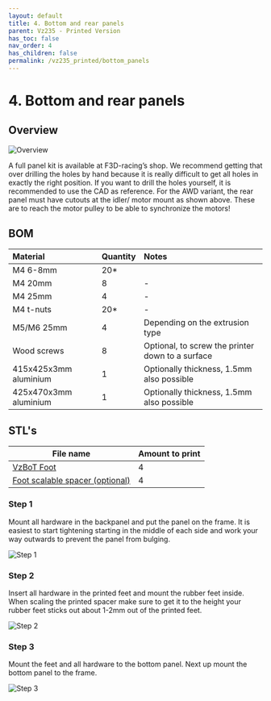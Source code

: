```yaml
---
layout: default
title: 4. Bottom and rear panels
parent: Vz235 - Printed Version
has_toc: false
nav_order: 4
has_children: false
permalink: /vz235_printed/bottom_panels
---
```


# 4. Bottom and rear panels

## Overview

![Overview](../assets/images/manual/vz235_printed/panels_1/overview.png)

A full panel kit is available at F3D-racing’s shop. We recommend getting that over drilling the holes by hand because it is really difficult to get all holes in exactly the right position. If you want to drill the holes yourself, it is recommended to use the CAD as reference. For the AWD variant, the rear panel must have cutouts at the idler/ motor mount as shown above. These are to reach the motor pulley to be able to synchronize the motors!

## BOM

| Material              | Quantity | Notes                                            |
|:----------------------|:---------|:-------------------------------------------------|
| M4 6-8mm              | 20*      |                                                  |
| M4 20mm               | 8        | -                                                |
| M4 25mm               | 4        | -                                                |
| M4 t-nuts             | 20*      | -                                                |
| M5/M6 25mm            | 4        | Depending on the extrusion type                  |
| Wood screws           | 8        | Optional, to screw the printer down to a surface |
| 415x425x3mm aluminium | 1        | Optionally thickness, 1.5mm also possible        |
| 425x470x3mm aluminium | 1        | Optionally thickness, 1.5mm also possible        |

## STL's

| File name                                                                                                                                                     | Amount to print |
|---------------------------------------------------------------------------------------------------------------------------------------------------------------|-----------------|
| <a href="https://github.com/VzBoT3D/VzBoT-Vz235/blob/main/Assemblies%20%26%20STL/Frame/Frame%20brace.stl" target="_blank">VzBoT Foot</a>                      | 4               |
| <a href="https://github.com/VzBoT3D/VzBoT-Vz235/blob/main/Assemblies%20%26%20STL/Frame/Frame%20brace.stl" target="_blank">Foot scalable spacer (optional)</a> | 4               |

### Step 1

Mount all hardware in the backpanel and put the panel on the frame. It is easiest to start tightening starting in the middle of each side and work your way outwards to prevent the panel from bulging.

![Step 1](../assets/images/manual/vz235_printed/panels_1/step_1.png)

### Step 2

Insert all hardware in the printed feet and mount the rubber feet inside. When scaling the printed spacer make sure to get it to the height your rubber feet sticks out about 1-2mm out of the printed feet.

![Step 2](../assets/images/manual/vz235_printed/panels_1/step_2.png)

### Step 3

Mount the feet and all hardware to the bottom panel. Next up mount the bottom panel to the frame.

![Step 3](../assets/images/manual/vz235_printed/panels_1/step_3.png)

